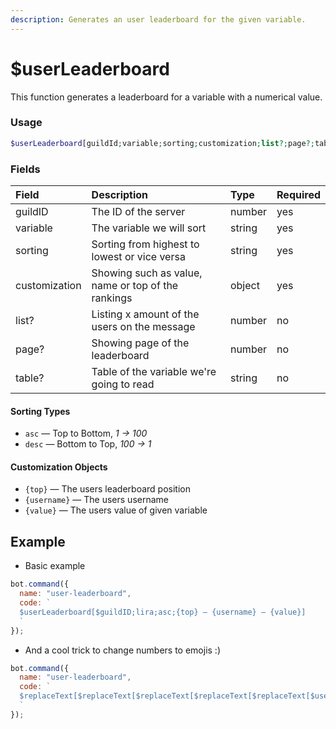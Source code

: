 ```yaml
---
description: Generates an user leaderboard for the given variable.
---
```


# $userLeaderboard

This function generates a leaderboard for a variable with a numerical value.

### Usage

```php
$userLeaderboard[guildId;variable;sorting;customization;list?;page?;table?]
```

### Fields

| Field | Description | Type | Required |
| :--- | :--- | :--- | :--- |
| guildID | The ID of the server | number | yes |
| variable | The variable we will sort | string | yes |
| sorting | Sorting from highest to lowest or vice versa | string | yes |
| customization | Showing such as value, name or top of the rankings | object | yes |
| list? | Listing x amount of the users on the message | number | no |
| page? | Showing page of the leaderboard | number | no |
| table? | Table of the variable we're going to read | string | no |


#### Sorting Types

* `asc` — Top to Bottom, *1 → 100*
* `desc` — Bottom to Top, *100 → 1*

#### Customization Objects

* `{top}` — The users leaderboard position
* `{username}` — The users username
* `{value}` — The users value of given variable

## Example

* Basic example

```javascript
bot.command({
  name: "user-leaderboard",
  code: `
  $userLeaderboard[$guildID;lira;asc;{top} — {username} — {value}]
  `
});
```

* And a cool trick to change numbers to emojis :\)

```javascript
bot.command({
  name: "user-leaderboard",
  code: `
  $replaceText[$replaceText[$replaceText[$replaceText[$replaceText[$userLeaderboard[$guildID;neocash;asc;-{top}-︱{tag} — {value};1;5];-1-;🥇];-2-;🥈];-3-;🥉];-4-;4];-5-;5]
  `
});
```
